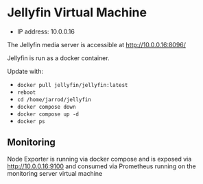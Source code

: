 # Jellyfin Virtual Machine

- IP address: 10.0.0.16

The Jellyfin media server is accessible at http://10.0.0.16:8096/

Jellyfin is run as a docker container.

Update with:

- `docker pull jellyfin/jellyfin:latest`
- `reboot`
- `cd /home/jarrod/jellyfin`
- `docker compose down`
- `docker compose up -d`
- `docker ps`

## Monitoring

Node Exporter is running via docker compose and is exposed via http://10.0.0.16:9100 and consumed via Prometheus running on the monitoring server virtual machine
